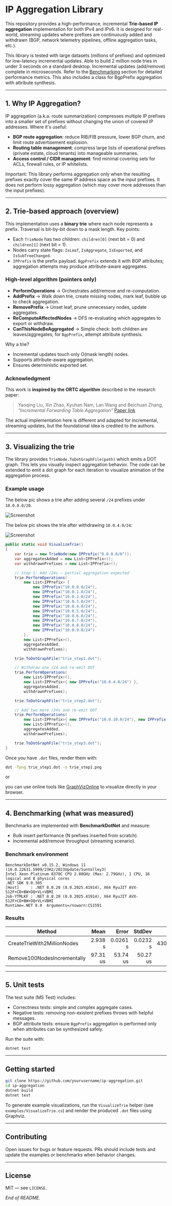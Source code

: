 ﻿# IP Aggregation Library

This repository provides a high-performance, incremental **Trie-based IP aggregation** implementation for both IPv4 and IPv6. It is designed for real-world, streaming updates where prefixes are continuously added and withdrawn (BGP, network telemetry pipelines, offline aggregation tasks, etc.).

This library is tested with large datasets (millions of prefixes) and optimized for low-latency incremental updates. Able to build 2 million node tries in under 3 seconds on a standard desktop. Incremental updates (add/remove) complete in microseconds. Refer to the [Benchmarking](#4-benchmarking-what-was-measured) section for detailed performance metrics. This also includes a class for BgpPrefix aggregation with attribute synthesis.

---

## 1. Why IP Aggregation?

IP aggregation (a.k.a. route summarization) compresses multiple IP prefixes into a smaller set of prefixes without changing the union of covered IP addresses. Where it's useful:

* **BGP route aggregation**: reduce RIB/FIB pressure, lower BGP churn, and limit route advertisement explosion.
* **Routing table management**: compress large lists of operational prefixes (private estate, cloud tenants) into manageable summaries.
* **Access control / CIDR management**: find minimal covering sets for ACLs, firewall rules, or IP whitelists.


Important: This library performs aggregation only when the resulting prefixes exactly cover the same IP address space as the input prefixes. It does not perform lossy aggregation (which may cover more addresses than the input prefixes).


---

## 2. Trie-based approach (overview)

This implementation uses a **binary trie** where each node represents a prefix. Traversal is bit-by-bit down to a mask length. Key points:

* Each `TrieNode` has two children: `children[0]` (next bit = 0) and `children[1]` (next bit = 1).
* Nodes carry state flags: `IsLeaf`, `IsAggregate`, `IsExported`, and `IsSubTreeChanged`.
* `IPPrefix` is the prefix payload. `BgpPrefix` extends it with BGP attributes; aggregation attempts may produce attribute-aware aggregates.

### High-level algorithm (pointers only)

* **PerformOperations** → Orchestrates add/remove and re-computation.
* **AddPrefix** → Walk down trie, create missing nodes, mark leaf, bubble up to check aggregation.
* **RemovePrefix** → Unset leaf, prune unnecessary nodes, update aggregates.
* **ReComputeAffectedNodes** → DFS re-evaluating which aggregates to export or withdraw.
* **CanThisNodeBeAggregated** → Simple check: both children are leaves/aggregates; for `BgpPrefix`, attempt attribute synthesis.

Why a trie?

* Incremental updates touch only O(mask length) nodes.
* Supports attribute-aware aggregation.
* Ensures deterministic exported set.

### Acknowledgment

This work is **inspired by the ORTC algorithm** described in the research paper:

> Yaoqing Liu, Xin Zhao, Kyuhan Nam,  Lan Wang and Beichuan Zhang, *“Incremental Forwarding Table Aggregation”*
> [Paper link](https://www2.cs.arizona.edu/~bzhang/paper/10-globecom-ortc.pdf)

The actual implementation here is different and adapted for incremental, streaming updates, but the foundational idea is credited to the authors.

---

## 3. Visualizing the trie

The library provides `TrieNode.ToDotGraphFile(path)` which emits a DOT graph. This lets you visually inspect aggregation behavior. The code can be extended to emit a dot graph for each iteration to visualize animation of the aggregation process.

### Example usage

The below pic shows a trie after adding several `/24` prefixes under `10.0.0.0/20`.

![Screenshot](Benchmark.IpAggregation/images/trie1.png)

The below pic shows the trie after withdrawing `10.0.4.0/24`:

![Screenshot](Benchmark.IpAggregation/images/trie2.png)

```csharp
public static void VisualizeTrie()
{
    var trie = new TrieNode(new IPPrefix("0.0.0.0/0"));
    var aggregatesAdded = new List<IPPrefix>();
    var withdrawnPrefixes = new List<IPPrefix>();

    // Step 1: Add /24s — partial aggregation expected
    trie.PerformOperations(
        new List<IPPrefix> {
            new IPPrefix("10.0.0.0/24"),
            new IPPrefix("10.0.1.0/24"),
            new IPPrefix("10.0.2.0/24"),
            new IPPrefix("10.0.3.0/24"),
            new IPPrefix("10.0.4.0/24"),
            new IPPrefix("10.0.5.0/24"),
            new IPPrefix("10.0.6.0/24"),
            new IPPrefix("10.0.7.0/24"),
            new IPPrefix("10.0.8.0/24"),
            new IPPrefix("10.0.9.0/24")
        },
        new List<IPPrefix>(),
        aggregatesAdded,
        withdrawnPrefixes);

    trie.ToDotGraphFile("trie_step1.dot");

    // Withdraw one /24 and re-emit DOT
    trie.PerformOperations(
        new List<IPPrefix>(),
        new List<IPPrefix>{ new IPPrefix("10.0.4.0/24") },
        aggregatesAdded,
        withdrawnPrefixes);

    trie.ToDotGraphFile("trie_step2.dot");

    // Add two more /24s and re-emit DOT
    trie.PerformOperations(
        new List<IPPrefix>{ new IPPrefix("10.0.10.0/24"), new IPPrefix("10.0.11.0/24") },
        new List<IPPrefix>(),
        aggregatesAdded,
        withdrawnPrefixes);

    trie.ToDotGraphFile("trie_step3.dot");
}
```

Once you have `.dot` files, render them with:

```bash
dot -Tpng trie_step1.dot -o trie_step1.png
```

or

you can use online tools like [GraphVizOnline](https://dreampuf.github.io/GraphvizOnline/?engine=dot) to visualize directly in your browser.

---

## 4. Benchmarking (what was measured)

Benchmarks are implemented with **BenchmarkDotNet** and measure:

* Bulk insert performance (N prefixes inserted from scratch).
* Incremental add/remove throughput (streaming scenario).

### Benchmark environment

```
BenchmarkDotNet v0.15.2, Windows 11 (10.0.22631.5909/23H2/2023Update/SunValley3)
Intel Xeon Platinum 8370C CPU 2.80GHz (Max: 2.79GHz), 1 CPU, 16 logical and 8 physical cores
.NET SDK 9.0.305
[Host]     : .NET 8.0.20 (8.0.2025.41914), X64 RyuJIT AVX-512F+CD+BW+DQ+VL+VBMI
Job-YTMLKF : .NET 8.0.20 (8.0.2025.41914), X64 RyuJIT AVX-512F+CD+BW+DQ+VL+VBMI
Runtime=.NET 8.0  Arguments=/nowarn:CS1591
```

### Results

| Method         |    Mean |    Error |   StdDev |       Gen0 |       Gen1 |      Gen2 |  Allocated |
| -------------- | ------: | -------: | -------: | ---------: | ---------: | --------: | ---------: |
| CreateTrieWith2MillionNodes | 2.938 s | 0.0261 s | 0.0232 s | 43000.0000 | 40000.0000 | 1000.0000 | 1014.72 MB |
| Remove100NodesIncrementally | 97.31 us | 53.74 us | 50.27 us | - | - | - | 10.47 KB |

---

## 5. Unit tests

The test suite (MS Test) includes:

* Correctness tests: simple and complex aggregate cases.
* Negative tests: removing non-existent prefixes throws with helpful messages.
* BGP attribute tests: ensure `BgpPrefix` aggregation is performed only when attributes can be synthesized safely.

Run the suite with:

```bash
dotnet test
```

---

## Getting started

```bash
git clone https://github.com/yourusername/ip-aggregation.git
cd ip-aggregation
dotnet build
dotnet test
```

To generate example visualizations, run the `VisualizeTrie` helper (see `examples/VisualizeTrie.cs`) and render the produced `.dot` files using Graphviz.

---

## Contributing

Open issues for bugs or feature requests. PRs should include tests and update the examples or benchmarks when behavior changes.

---

## License

MIT — see `LICENSE`.

*End of README.*